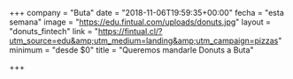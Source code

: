 +++
company = "Buta"
date = "2018-11-06T19:59:35+00:00"
fecha = "esta semana"
image = "https://edu.fintual.com/uploads/donuts.jpg"
layout = "donuts_fintech"
link = "https://fintual.cl/?utm_source=edu&amp;utm_medium=landing&amp;utm_campaign=pizzas"
minimum = "desde $0"
title = "Queremos mandarle Donuts a Buta"

+++
